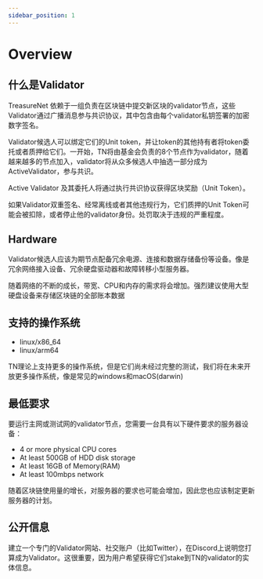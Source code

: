 ```yaml
---
sidebar_position: 1
---
```


# Overview

## 什么是Validator

TreasureNet 依赖于一组负责在区块链中提交新区块的validator节点，这些Validator通过广播消息参与共识协议，其中包含由每个validator私钥签署的加密数字签名。

Validator候选人可以绑定它们的Unit token，并让token的其他持有者将token委托或者质押给它们。一开始，TN将由基金会负责的8个节点作为validator，随着越来越多的节点加入，validator将从众多候选人中抽选一部分成为ActiveValidator，参与共识。

Active Validator 及其委托人将通过执行共识协议获得区块奖励（Unit Token）。

如果Validator双重签名、经常离线或者其他违规行为，它们质押的Unit Token可能会被扣除，或者停止他的validator身份。处罚取决于违规的严重程度。

## Hardware

Validator候选人应该为期节点配备冗余电源、连接和数据存储备份等设备。像是冗余网络接入设备、冗余硬盘驱动器和故障转移小型服务器。

随着网络的不断的成长，带宽、CPU和内存的需求将会增加。强烈建议使用大型硬盘设备来存储区块链的全部账本数据

## 支持的操作系统

- linux/x86_64 
- linux/arm64

TN理论上支持更多的操作系统，但是它们尚未经过完整的测试，我们将在未来开放更多操作系统，像是常见的windows和macOS(darwin)

## 最低要求

要运行主网或测试网的validator节点，您需要一台具有以下硬件要求的服务器设备：

- 4 or more physical CPU cores
- At least 500GB of HDD disk storage
- At least 16GB of Memory(RAM)
- At least 100mbps network

随着区块链使用量的增长，对服务器的要求也可能会增加，因此您也应该制定更新服务器的计划。

## 公开信息

建立一个专门的Validator网站、社交账户（比如Twitter），在Discord上说明您打算成为Validator。这很重要，因为用户希望获得它们stake到TN的validator的实体信息。


